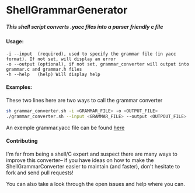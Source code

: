 # ShellGrammarGenerator



##### This shell script converts .yacc files into a parser friendly c file

#### Usage:

```
-i --input  (required), used to specify the grammar file (in yacc format). If not set, will display an error
-o --output (optional), if not set, grammar_converter will output into grammar.c and grammar.h files
-h --help   (help) Will display help
```

#### Examples:

These two lines here are two ways to call the grammar converter
```bash
sh grammar_converter.sh -i <GRAMMAR_FILE> -o <OUTPUT_FILE>
./grammar_converter.sh --input <GRAMMAR_FILE> --output <OUTPOUT_FILE>
```

An exemple grammar.yacc file can be found [here](grammar.yacc.example)

#### Contributing

I'm far from being a shell/C expert and suspect there are many ways to improve this converter– if you have ideas on how to make the ShellGrammarConverter easier to maintain (and faster), don't hesitate to fork and send pull requests!

You can also take a look through the open issues and help where you can.